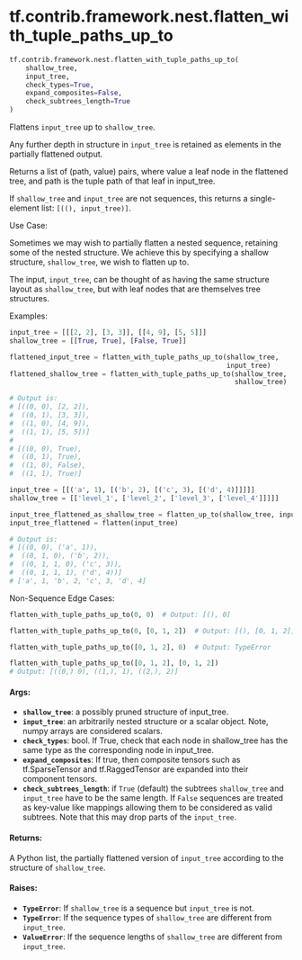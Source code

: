 <div itemscope itemtype="http://developers.google.com/ReferenceObject">
<meta itemprop="name" content="tf.contrib.framework.nest.flatten_with_tuple_paths_up_to" />
<meta itemprop="path" content="Stable" />
</div>

# tf.contrib.framework.nest.flatten_with_tuple_paths_up_to

``` python
tf.contrib.framework.nest.flatten_with_tuple_paths_up_to(
    shallow_tree,
    input_tree,
    check_types=True,
    expand_composites=False,
    check_subtrees_length=True
)
```

Flattens `input_tree` up to `shallow_tree`.

Any further depth in structure in `input_tree` is retained as elements in the
partially flattened output.

Returns a list of (path, value) pairs, where value a leaf node in the
flattened tree, and path is the tuple path of that leaf in input_tree.

If `shallow_tree` and `input_tree` are not sequences, this returns a
single-element list: `[((), input_tree)]`.

Use Case:

Sometimes we may wish to partially flatten a nested sequence, retaining some
of the nested structure. We achieve this by specifying a shallow structure,
`shallow_tree`, we wish to flatten up to.

The input, `input_tree`, can be thought of as having the same structure layout
as `shallow_tree`, but with leaf nodes that are themselves tree structures.

Examples:

```python
input_tree = [[[2, 2], [3, 3]], [[4, 9], [5, 5]]]
shallow_tree = [[True, True], [False, True]]

flattened_input_tree = flatten_with_tuple_paths_up_to(shallow_tree,
                                                      input_tree)
flattened_shallow_tree = flatten_with_tuple_paths_up_to(shallow_tree,
                                                        shallow_tree)

# Output is:
# [((0, 0), [2, 2]),
#  ((0, 1), [3, 3]),
#  ((1, 0), [4, 9]),
#  ((1, 1), [5, 5])]
#
# [((0, 0), True),
#  ((0, 1), True),
#  ((1, 0), False),
#  ((1, 1), True)]
```

```python
input_tree = [[('a', 1), [('b', 2), [('c', 3), [('d', 4)]]]]]
shallow_tree = [['level_1', ['level_2', ['level_3', ['level_4']]]]]

input_tree_flattened_as_shallow_tree = flatten_up_to(shallow_tree, input_tree)
input_tree_flattened = flatten(input_tree)

# Output is:
# [((0, 0), ('a', 1)),
#  ((0, 1, 0), ('b', 2)),
#  ((0, 1, 1, 0), ('c', 3)),
#  ((0, 1, 1, 1), ('d', 4))]
# ['a', 1, 'b', 2, 'c', 3, 'd', 4]
```

Non-Sequence Edge Cases:

```python
flatten_with_tuple_paths_up_to(0, 0)  # Output: [(), 0]

flatten_with_tuple_paths_up_to(0, [0, 1, 2])  # Output: [(), [0, 1, 2]]

flatten_with_tuple_paths_up_to([0, 1, 2], 0)  # Output: TypeError

flatten_with_tuple_paths_up_to([0, 1, 2], [0, 1, 2])
# Output: [((0,) 0), ((1,), 1), ((2,), 2)]
```

#### Args:

* <b>`shallow_tree`</b>: a possibly pruned structure of input_tree.
* <b>`input_tree`</b>: an arbitrarily nested structure or a scalar object.
    Note, numpy arrays are considered scalars.
* <b>`check_types`</b>: bool. If True, check that each node in shallow_tree has the
    same type as the corresponding node in input_tree.
* <b>`expand_composites`</b>: If true, then composite tensors such as tf.SparseTensor
     and tf.RaggedTensor are expanded into their component tensors.
* <b>`check_subtrees_length`</b>: if `True` (default) the subtrees `shallow_tree` and
    `input_tree` have to be the same length. If `False` sequences are treated
    as key-value like mappings allowing them to be considered as valid
    subtrees. Note that this may drop parts of the `input_tree`.


#### Returns:

A Python list, the partially flattened version of `input_tree` according to
the structure of `shallow_tree`.


#### Raises:

* <b>`TypeError`</b>: If `shallow_tree` is a sequence but `input_tree` is not.
* <b>`TypeError`</b>: If the sequence types of `shallow_tree` are different from
    `input_tree`.
* <b>`ValueError`</b>: If the sequence lengths of `shallow_tree` are different from
    `input_tree`.